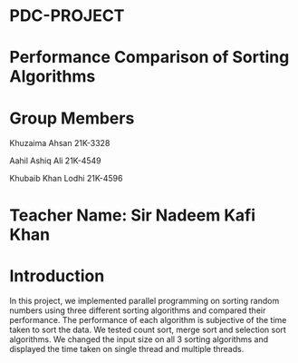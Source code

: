 # PDC-PROJECT
# Performance Comparison of Sorting Algorithms

# Group Members
Khuzaima Ahsan 21K-3328

Aahil Ashiq Ali 21K-4549

Khubaib Khan Lodhi 21K-4596

# Teacher Name: Sir Nadeem Kafi Khan

# Introduction
In this project, we implemented parallel programming on sorting random numbers using three different sorting algorithms and compared their performance. 
The performance of each algorithm is subjective of the time taken to sort the data. 
We tested count sort, merge sort and selection sort algorithms.
We changed the input size on all 3 sorting algorithms and displayed the time taken on single thread and multiple threads. 
